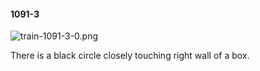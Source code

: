 #### 1091-3
![train-1091-3-0.png](https://github.com/lil-lab/nlvr/raw/master/nlvr/train/images/79/train-1091-3-0.png "train-1091-3-0.png")

There is a black circle closely touching right wall of a box.